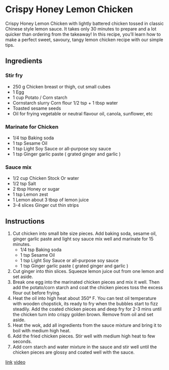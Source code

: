 # Crispy Honey Lemon Chicken

Crispy Honey Lemon Chicken with lightly battered chicken tossed in classic Chinese style lemon sauce. It takes only 30 minutes to prepare and a lot quicker than ordering from the takeaway! In this recipe, you’ll learn how to make a perfect sweet, savoury, tangy lemon chicken recipe with our simple tips.

## Ingredients

### Stir fry
* 250 g Chicken breast or thigh, cut small cubes
* 1 Egg
* 1 cup Potato / Corn starch
* Cornstarch slurry Corn flour 1/2 tsp + 1 tbsp water
* Toasted sesame seeds
* Oil for frying vegetable or neutral flavour oil, canola, sunflower, etc

### Marinate for Chicken
* 1/4 tsp Baking soda
* 1 tsp Sesame Oil 
* 1 tsp Light Soy Sauce or all-purpose soy sauce
* 1 tsp Ginger garlic paste ( grated ginger and garlic )

### Sauce mix
* 1/2 cup Chicken Stock Or water
* 1/2 tsp Salt 
* 2 tbsp Honey or sugar
* 1 tsp Lemon zest
* 1 Lemon about 3 tbsp of lemon juice
* 3-4 slices Ginger cut thin strips

## Instructions
1. Cut chicken into small bite size pieces. Add baking soda, sesame oil, ginger garlic paste and light soy sauce mix well and marinate for 15 minutes.
    * 1/4 tsp Baking soda
    * 1 tsp Sesame Oil 
    * 1 tsp Light Soy Sauce or all-purpose soy sauce
    * 1 tsp Ginger garlic paste ( grated ginger and garlic )
2. Cut ginger into thin slices. Squeeze lemon juice out from one lemon and set aside.
3. Break one egg into the marinated chicken pieces and mix it well. Then add the potato/corn starch and coat the chicken pieces toss the excess flour out before frying.
4. Heat the oil into high heat about 350° F. You can test oil temperature with wooden chopstick, its ready to fry when the bubbles start to fizz steadily. Add the coated chicken pieces and deep fry for 2-3 mins until the chicken turn into crispy golden brown. Remove from oil and set aside.
5. Heat the wok, add all ingredients from the sauce mixture and  bring it to boil with medium high heat.
6. Add the fried chicken pieces. Stir well with medium high heat to few seconds.
7. Add corn starch and water mixture in the sauce and stir well until the chicken pieces are glossy and coated well with the sauce.

[link](ttps://khinskitchen.com/crispy-honey-lemon-chicken/)
[video](https://youtu.be/E4NGPr-zbdw)
